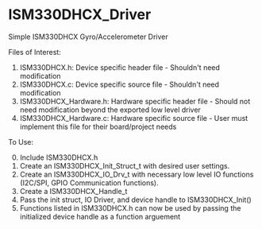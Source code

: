 # ISM330DHCX_Driver
Simple ISM330DHCX Gyro/Accelerometer Driver

Files of Interest:
1. ISM330DHCX.h: Device specific header file - Shouldn't need modification
2. ISM330DHCX.c: Device specific source file - Shouldn't need modification
3. ISM330DHCX_Hardware.h: Hardware specific header file - Should not need modification beyond the exported low level driver
4. ISM330DHCX_Hardware.c: Hardware specific source file - User must implement this file for their board/project needs

To Use:

0. Include ISM330DHCX.h
1. Create an ISM330DHCX_Init_Struct_t with desired user settings.
2. Create an ISM330DHCX_IO_Drv_t with necessary low level IO functions (I2C/SPI, GPIO Communication functions).
3. Create a ISM330DHCX_Handle_t
4. Pass the init struct, IO Driver, and device handle to ISM330DHCX_Init()
5. Functions listed in ISM330DHCX.h can now be used by passing the initialized device handle as a function arguement
